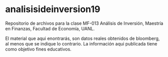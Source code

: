 # analisisideinversion19
Repositorio de archivos para la clase MF-013 Análisis de Inversión, Maestría en Finanzas, Facultad de Economía, UANL.

El material que aqui enontrarás, son datos reales obtenidos de bloomberg, al menos que se indique lo contrario.  La información aqui publicada tiene como objetivo fines educativos.
